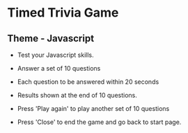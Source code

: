 # Timed Trivia Game

## Theme - Javascript 

* Test your Javascript skills. 

* Answer a set of 10 questions

* Each question to be answered within 20 seconds

* Results shown at the end of 10 questions.

* Press 'Play again' to play another set of 10 questions

* Press 'Close' to end the game and go back to start page.